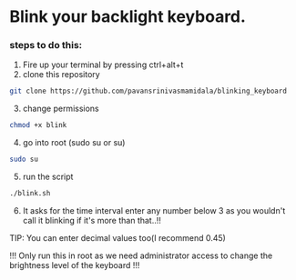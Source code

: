 
# Blink your backlight keyboard.
### steps to do this: 

1) Fire up your terminal by pressing ctrl+alt+t
2) clone this repository 
```bash
git clone https://github.com/pavansrinivasmamidala/blinking_keyboard
```
3) change permissions 
```bash
chmod +x blink
```
4) go into root (sudo su or su)
```bash
sudo su 
```
5) run the script 
```bash
./blink.sh
```
6) It asks for the time interval enter any number below 3 as you wouldn't call it blinking if it's more than that..!!

TIP: You can enter decimal values too(I recommend 0.45)

!!! Only run this in root as we need administrator access to change the brightness level of the keyboard !!!



